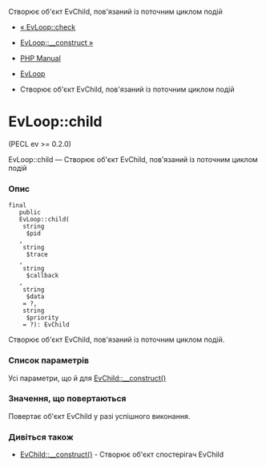 Створює об'єкт EvChild, пов'язаний із поточним циклом подій

-   [« EvLoop::check](evloop.check.html)
    
-   [EvLoop::\_\_construct »](evloop.construct.html)
    
-   [PHP Manual](index.html)
    
-   [EvLoop](class.evloop.html)
    
-   Створює об'єкт EvChild, пов'язаний із поточним циклом подій
    

# EvLoop::child

(PECL ev >= 0.2.0)

EvLoop::child — Створює об'єкт EvChild, пов'язаний із поточним циклом подій

### Опис

```methodsynopsis
final
   public
   EvLoop::child(    
    string
     $pid
   ,    
    string
     $trace
   ,    
    string
     $callback
   ,    
    string
     $data
    = ?,    
    string
     $priority
    = ?): EvChild
```

Створює об'єкт EvChild, пов'язаний із поточним циклом подій.

### Список параметрів

Усі параметри, що й для [EvChild::\_\_construct()](evchild.construct.html)

### Значення, що повертаються

Повертає об'єкт EvChild у разі успішного виконання.

### Дивіться також

-   [EvChild::\_\_construct()](evchild.construct.html) - Створює об'єкт спостерігач EvChild